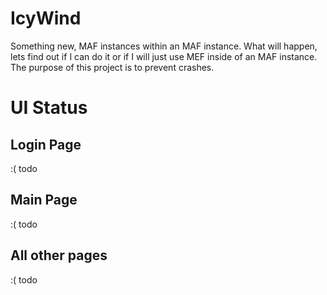 # IcyWind
Something new, MAF instances within an MAF instance. What will happen, lets find out if I can do it or if I will just use MEF inside of an MAF instance. The purpose of this project is to prevent crashes.

# UI Status
## Login Page
:( todo
## Main Page
:( todo
## All other pages
:( todo

